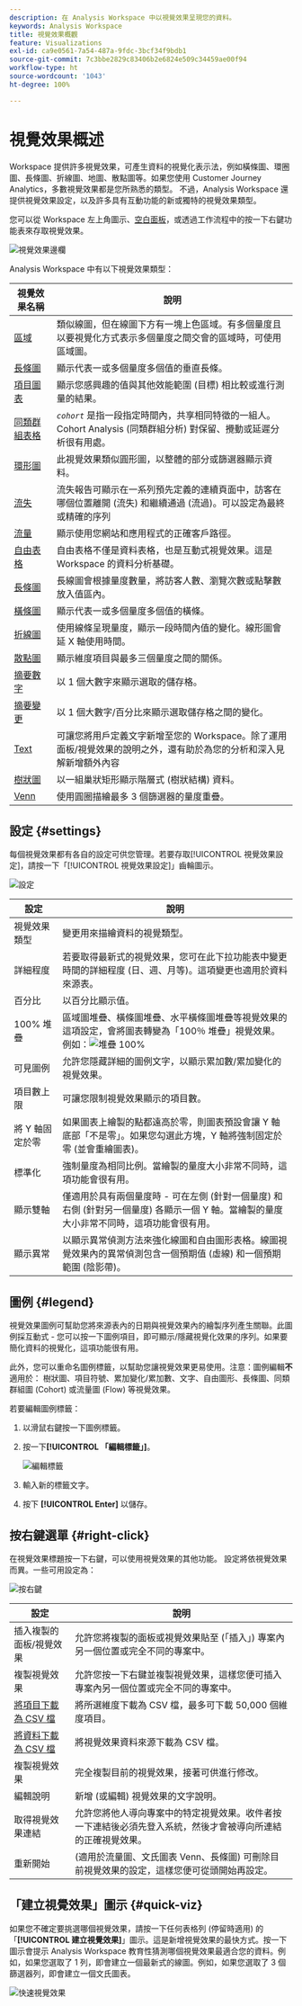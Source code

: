 ```yaml
---
description: 在 Analysis Workspace 中以視覺效果呈現您的資料。
keywords: Analysis Workspace
title: 視覺效果概觀
feature: Visualizations
exl-id: ca9e0561-7a54-487a-9fdc-3bcf34f9bdb1
source-git-commit: 7c3bbe2829c83406b2e6824e509c34459ae00f94
workflow-type: ht
source-wordcount: '1043'
ht-degree: 100%

---
```


# 視覺效果概述

Workspace 提供許多視覺效果，可產生資料的視覺化表示法，例如橫條圖、環圈圖、長條圖、折線圖、地圖、散點圖等。如果您使用 Customer Journey Analytics，多數視覺效果都是您所熟悉的類型。 不過，Analysis Workspace 還提供視覺效果設定，以及許多具有互動功能的新或獨特的視覺效果類型。

您可以從 Workspace 左上角圖示、[空白面板](/help/analysis-workspace/c-panels/blank-panel.md)，或透過工作流程中的按一下右鍵功能表來存取視覺效果。

![視覺效果邊欄](assets/viz-rail.png)

Analysis Workspace 中有以下視覺效果類型：

| 視覺效果名稱 | 說明 |
| --- | --- |
| [區域](/help/analysis-workspace/visualizations/area.md) | 類似線圖，但在線圖下方有一塊上色區域。有多個量度且以要視覺化方式表示多個量度之間交會的區域時，可使用區域圖。 |
| [長條圖](/help/analysis-workspace/visualizations/bar.md) | 顯示代表一或多個量度多個值的垂直長條。 |
| [項目圖表](/help/analysis-workspace/visualizations/bullet-graph.md) | 顯示您感興趣的值與其他效能範圍 (目標) 相比較或進行測量的結果。 |
| [同類群組表格](/help/analysis-workspace/visualizations/cohort-table/cohort-analysis.md) | *`cohort`* 是指一段指定時間內，共享相同特徵的一組人。Cohort Analysis (同類群組分析) 對保留、攪動或延遲分析很有用處。 |
| [環形圖](/help/analysis-workspace/visualizations/donut.md) | 此視覺效果類似圓形圖，以整體的部分或篩選器顯示資料。 |
| [流失](/help/analysis-workspace/visualizations/fallout/fallout-flow.md) | 流失報告可顯示在一系列預先定義的連續頁面中，訪客在哪個位置離開 (流失) 和繼續通過 (流過)。可以設定為最終或精確的序列 |
| [流量](/help/analysis-workspace/visualizations/c-flow/flow.md) | 顯示使用您網站和應用程式的正確客戶路徑。 |
| [自由表格](/help/analysis-workspace/visualizations/freeform-table/freeform-table.md) | 自由表格不僅是資料表格，也是互動式視覺效果。這是 Workspace 的資料分析基礎。 |
| [長條圖](/help/analysis-workspace/visualizations/histogram.md) | 長線圖會根據量度數量，將訪客人數、瀏覽次數或點擊數放入值區內。 |
| [橫條圖](/help/analysis-workspace/visualizations/horizontal-bar.md) | 顯示代表一或多個量度多個值的橫條。 |
| [折線圖](/help/analysis-workspace/visualizations/line.md) | 使用線條呈現量度，顯示一段時間內值的變化。線形圖會延 X 軸使用時間。 |
| [散點圖](/help/analysis-workspace/visualizations/scatterplot.md) | 顯示維度項目與最多三個量度之間的關係。 |
| [摘要數字](/help/analysis-workspace/visualizations/summary-number-change.md) | 以 1 個大數字來顯示選取的儲存格。 |
| [摘要變更](/help/analysis-workspace/visualizations/summary-number-change.md) | 以 1 個大數字/百分比來顯示選取儲存格之間的變化。 |
| [Text](/help/analysis-workspace/visualizations/text.md) | 可讓您將用戶定義文字新增至您的 Workspace。除了運用面板/視覺效果的說明之外，還有助於為您的分析和深入見解新增額外內容 |
| [樹狀圖](/help/analysis-workspace/visualizations/treemap.md) | 以一組巢狀矩形顯示階層式 (樹狀結構) 資料。 |
| [Venn](/help/analysis-workspace/visualizations/venn.md) | 使用圓圈描繪最多 3 個篩選器的量度重疊。 |

## 設定 {#settings}

每個視覺效果都有各自的設定可供您管理。若要存取[!UICONTROL 視覺效果設定]，請按一下「[!UICONTROL 視覺效果設定]」齒輪圖示。

![設定](assets/settings.png)

| 設定 | 說明 |
| --- | --- |
| 視覺效果類型 | 變更用來描繪資料的視覺類型。 |
| 詳細程度 | 若要取得最新式的視覺效果，您可在此下拉功能表中變更時間的詳細程度 (日、週、月等)。這項變更也適用於資料來源表。 |
| 百分比 | 以百分比顯示值。 |
| 100% 堆疊 | 區域圖堆疊、橫條圖堆疊、水平橫條圖堆疊等視覺效果的這項設定，會將圖表轉變為「100％ 堆疊」視覺效果。例如：![堆疊 100%](assets/stacked_100_percent.png) |
| 可見圖例 | 允許您隱藏詳細的圖例文字，以顯示累加數/累加變化的視覺效果。 |
| 項目數上限 | 可讓您限制視覺效果顯示的項目數。 |
| 將 Y 軸固定於零 | 如果圖表上繪製的點都遠高於零，則圖表預設會讓 Y 軸底部「不是零」。如果您勾選此方塊，Y 軸將強制固定於零 (並會重繪圖表)。 |
| 標準化 | 強制量度為相同比例。當繪製的量度大小非常不同時，這項功能會很有用。 |
| 顯示雙軸 | 僅適用於具有兩個量度時 - 可在左側 (針對一個量度) 和右側 (針對另一個量度) 各顯示一個 Y 軸。當繪製的量度大小非常不同時，這項功能會很有用。 |
| 顯示異常 | 以顯示異常偵測方法來強化線圖和自由圖形表格。線圖視覺效果內的異常偵測包含一個預期值 (虛線) 和一個預期範圍 (陰影帶)。 |

## 圖例 {#legend}

視覺效果圖例可幫助您將來源表內的日期與視覺效果內的繪製序列產生關聯。此圖例採互動式 - 您可以按一下圖例項目，即可顯示/隱藏視覺化效果的序列。如果要簡化資料的視覺化，這項功能很有用。

此外，您可以重命名圖例標籤，以幫助您讓視覺效果更易使用。注意：圖例編輯&#x200B;**不**&#x200B;適用於： 樹狀圖、項目符號、累加變化/累加數、文字、自由圖形、長條圖、同類群組圖 (Cohort) 或流量圖 (Flow) 等視覺效果。

若要編輯圖例標籤：

1. 以滑鼠右鍵按一下圖例標籤。
1. 按一下&#x200B;**[!UICONTROL 「編輯標籤」]**。

   ![編輯標籤](assets/edit-label.png)

1. 輸入新的標籤文字。
1. 按下 **[!UICONTROL Enter]** 以儲存。

## 按右鍵選單 {#right-click}

在視覺效果標題按一下右鍵，可以使用視覺效果的其他功能。 設定將依視覺效果而異。一些可用設定為：

![按右鍵](assets/right-click.png)

| 設定 | 說明 |
| --- | --- |
| 插入複製的面板/視覺效果 | 允許您將複製的面板或視覺效果貼至 (「插入」) 專案內另一個位置或完全不同的專案中。 |
| 複製視覺效果 | 允許您按一下右鍵並複製視覺效果，這樣您便可插入專案內另一個位置或完全不同的專案中。 |
| [將項目下載為 CSV 檔](/help/analysis-workspace/curate-share/download-send.md) | 將所選維度下載為 CSV 檔，最多可下載 50,000 個維度項目。 |
| [將資料下載為 CSV 檔](/help/analysis-workspace/curate-share/download-send.md) | 將視覺效果資料來源下載為 CSV 檔。 |
| 複製視覺效果 | 完全複製目前的視覺效果，接著可供進行修改。 |
| 編輯說明 | 新增 (或編輯) 視覺效果的文字說明。 |
| 取得視覺效果連結 | 允許您將他人導向專案中的特定視覺效果。收件者按一下連結後必須先登入系統，然後才會被導向所連結的正確視覺效果。 |
| 重新開始 | (適用於流量圖、文氏圖表 Venn、長條圖) 可刪除目前視覺效果的設定，這樣您便可從頭開始再設定。 |

## 「建立視覺效果」圖示 {#quick-viz}

如果您不確定要挑選哪個視覺效果，請按一下任何表格列 (停留時適用) 的「**[!UICONTROL 建立視覺效果]**」圖示。這是新增視覺效果的最快方式。按一下圖示會提示 Analysis Workspace 教育性猜測哪個視覺效果最適合您的資料。例如，如果您選取了 1 列，即會建立一個最新式的線圖。例如，如果您選取了 3 個篩選器列，即會建立一個文氏圖表。

![快速視覺效果](assets/quick-viz.png)
